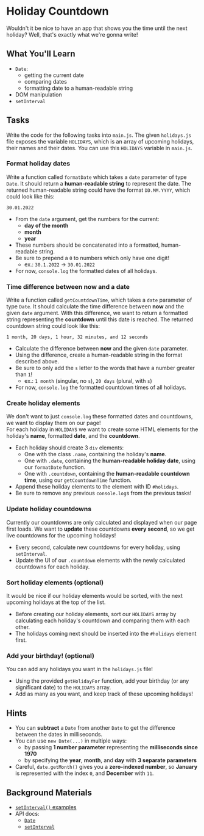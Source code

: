# Holiday Countdown
Wouldn't it be nice to have an app that shows you
the time until the next holiday?
Well, that's exactly what we're gonna write!  

## What You'll Learn
- `Date`:
    - getting the current date
    - comparing dates
    - formatting date to a human-readable string
- DOM manipulation
- `setInterval`

## Tasks
Write the code for the following tasks into `main.js`.
The given `holidays.js` file exposes the variable
`HOLIDAYS`, which is an array of upcoming holidays,
their names and their dates. You can use this
`HOLIDAYS` variable in `main.js`.

### Format holiday dates
Write a function called `formatDate` which takes a
`date` parameter of type `Date`. It should return
a __human-readable string__ to represent the date.
The returned human-readable string could have the format
`DD.MM.YYYY`, which could look like this:
```
30.01.2022
```
- From the `date` argument, get the numbers for the current:
    - __day of the month__
    - __month__
    - __year__
- These numbers should be concatenated into a formatted, human-readable string.
- Be sure to prepend a `0` to numbers which only have one digit!
    - ex.: `30.1.2022` -> `30.01.2022`
- For now, `console.log` the formatted dates of all holidays.

### Time difference between now and a date
Write a function called `getCountdownTime`, which takes a
`date` parameter of type `Date`. It should calculate the
time difference between __now__ and the given `date` argument.
With this difference, we want to return a formatted string
representing the __countdown__ until this date is reached.
The returned countdown string could look like this:
```
1 month, 20 days, 1 hour, 32 minutes, and 12 seconds
```
- Calculate the difference between __now__ and the given `date` parameter.
- Using the difference, create a human-readable string in the format described above.
- Be sure to only add the `s` letter to the words that have a number greater than `1`!
    - ex.: `1 month` (singular, no `s`), `20 days` (plural, with `s`)
- For now, `console.log` the formatted countdown times of all holidays.

### Create holiday elements
We don't want to just `console.log` these formatted dates and countdowns,
we want to display them on our page!  
For each holiday in `HOLIDAYS` we want to create
some HTML elements for the holiday's __name__,
formatted __date__, and the __countdown__.
- Each holiday should create 3 `div` elements:
    - One with the class `.name`, containing the holiday's __name__.
    - One with `.date`, containing the __human-readable holiday date__, using our `formatDate` function.
    - One with `.countdown`, containing the __human-readable countdown time__, using our `getCountdownTime` function.
- Append these holiday elements to the element with ID `#holidays`.
- Be sure to remove any previous `console.log`s from the previous tasks!

### Update holiday countdowns
Currently our countdowns are only calculated and displayed
when our page first loads. We want to __update__ these countdowns
__every second__, so we get live countdowns for the upcoming holidays!
- Every second, calculate new countdowns for every holiday, using `setInterval`.
- Update the UI of our `.countdown` elements with the newly calculated countdowns for each holiday.

### Sort holiday elements (optional)
It would be nice if our holiday elements would be sorted,
with the next upcoming holidays at the top of the list.
- Before creating our holiday elements, sort our `HOLIDAYS` array
  by calculating each holiday's countdown and comparing them with each other.
- The holidays coming next should be inserted into the `#holidays` element first.

### Add your birthday! (optional)
You can add any holidays you want in the `holidays.js` file!  
- Using the provided `getHolidayFor` function, add your birthday
  (or any significant date) to the `HOLIDAYS` array.
- Add as many as you want, and keep track of these upcoming holidays!

## Hints
- You can __subtract__ a `Date` from another `Date` to get the difference between the dates in milliseconds.
- You can use `new Date(...)` in multiple ways:
    - by passing __1 number parameter__ representing the __milliseconds since 1970__
    - by specifying the __year__, __month__, and __day__ with __3 separate parameters__
- Careful, `date.getMonth()` gives you a __zero-indexed number__,
  so __January__ is represented with the index `0`, and __December__ with `11`.

## Background Materials
- [`setInterval()` examples](https://www.w3schools.com/jsref/met_win_setinterval.asp)
- API docs:
    - [`Date`](https://developer.mozilla.org/en-US/docs/Web/JavaScript/Reference/Global_Objects/Date)
    - [`setInterval`](https://developer.mozilla.org/en-US/docs/Web/API/window/setInterval)
